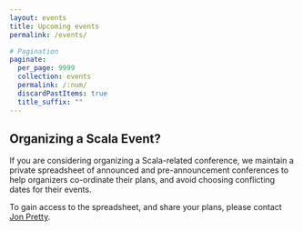 ```yaml
---
layout: events
title: Upcoming events
permalink: /events/

# Pagination
paginate:
  per_page: 9999
  collection: events
  permalink: /:num/
  discardPastItems: true
  title_suffix: ""
---
```


<h2>Organizing a Scala Event?</h2>

If you are considering organizing a Scala-related conference, we maintain a private spreadsheet of announced and pre-announcement conferences to help organizers co-ordinate their plans, and avoid choosing conflicting dates for their events.

To gain access to the spreadsheet, and share your plans, please contact <a href="https://twitter.com/propensive/">Jon Pretty</a>.

